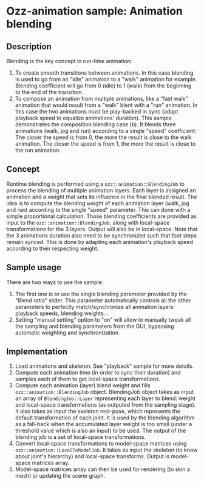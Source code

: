# Ozz-animation sample: Animation blending

## Description

Blending is the key concept in run-time animation:
1. To create smooth transitions between animations. In this case blending is used to go from an "idle" animation to a "walk" animation for example. Blending coefficient will go from 0 (idle) to 1 (walk) from the beginning to the end of the transition.
2. To compose an animation from multiple animations, like a "fast walk" animation that would result from a "walk" blent with a "run" animation. In this case the two animations must be play-backed in sync (adapt playback speed to equalize animations' duration).
This sample demonstrates the composition blending case (b). It blends three animations (walk, jog and run) according to a single "speed" coefficient: The closer the speed is from 0, the more the result is close to the walk animation. The closer the speed is from 1, the more the result is close to the run animation.

## Concept

Runtime blending is performed using a `ozz::animation::BlendingJob` to process the blending of multiple animation layers. Each layer is assigned an animation and a weight that sets its influence in the final blended result.
The idea is to compute the blending weight of each animation layer (walk, jog and run) according to the single "speed" parameter. This can done with a simple proportional calculation. Those blending coefficients are provided as input to the `ozz::animation::BlendingJob`, along with local-space transformations for the 3 layers. Output will also be in local-space.
Note that the 3 animations duration also need to be synchronized such that foot steps remain synced. This is done by adapting each animation's playback speed according to their respecting weight.

## Sample usage

There are two ways to use the sample:
1. The first one is to use the single blending parameter provided by the "Blend ratio" slider. This parameter automatically controls all the other parameters to perfectly match/synchronize all animation layers: playback speeds, blending weights...
2. Setting "manual setting" option to "on" will allow to manually tweak all the sampling and blending parameters from the GUI, bypassing automatic weighting and synchronization.

## Implementation

1. Load animations and skeleton. See "playback" sample for more details.
2. Compute each animation time (in order to sync their duration) and samples each of them to get local-space transformations.
3. Compute each animation (layer) blend weight and fills `ozz::animation::BlendingJob` object. BlendingJob object takes as input an array of `BlendingJob::Layer` representing each layer to blend: weight and local-space transformations (as outputed from the sampling stage). It also takes as input the skeleton rest-pose, which represents the default transformation of each joint. It is used by the blending algorithm as a fall-back when the accumulated layer weight is too small (under a threshold value which is also an input) to be used. The output of the blending job is a set of local-space transformations.
4. Convert local-space transformations to model-space matrices using `ozz::animation::LocalToModelJob`. It takes as input the skeleton (to know about joint's hierarchy) and local-space transforms. Output is model-space matrices array.
5. Model-space matrices array can then be used for rendering (to skin a mesh) or updating the scene graph.